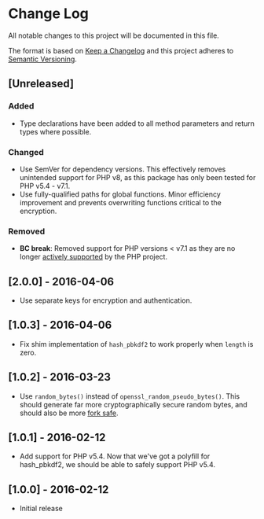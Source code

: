 # Change Log
All notable changes to this project will be documented in this file.

The format is based on [Keep a Changelog](http://keepachangelog.com/)
and this project adheres to [Semantic Versioning](http://semver.org/).

## [Unreleased]
### Added
- Type declarations have been added to all method parameters and return types
  where possible.
### Changed
- Use SemVer for dependency versions. This effectively removes unintended
  support for PHP v8, as this package has only been tested for PHP v5.4 - v7.1.
- Use fully-qualified paths for global functions. Minor efficiency improvement
  and prevents overwriting functions critical to the encryption. 
### Removed
- **BC break**: Removed support for PHP versions < v7.1 as they are no longer
  [actively supported](https://php.net/supported-versions.php) by the PHP project.

## [2.0.0] - 2016-04-06
- Use separate keys for encryption and authentication.

## [1.0.3] - 2016-04-06
- Fix shim implementation of `hash_pbkdf2` to work properly when `length` is zero.

## [1.0.2] - 2016-03-23
- Use `random_bytes()` instead of `openssl_random_pseudo_bytes()`. This should
  generate far more cryptographically secure random bytes, and should also be more
  [fork safe](https://wiki.openssl.org/index.php/Random_Numbers#Fork_Safety).

## [1.0.1] - 2016-02-12
- Add support for PHP v5.4. Now that we've got a polyfill for hash_pbkdf2,
  we should be able to safely support PHP v5.4.

## [1.0.0] - 2016-02-12
- Initial release
